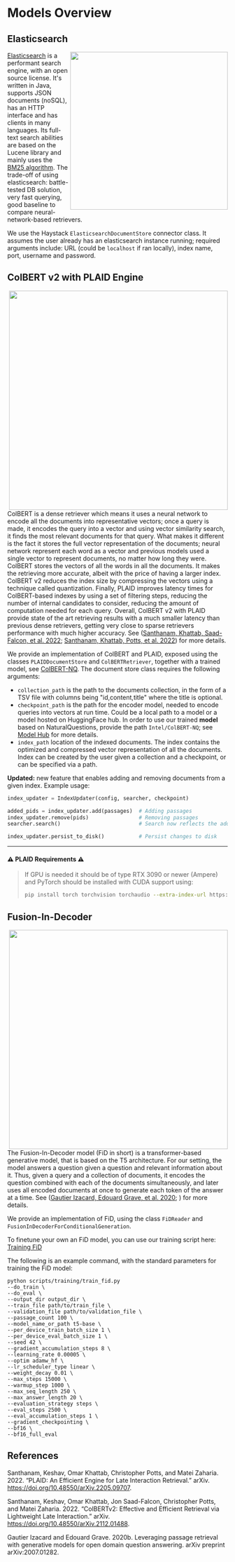 # Models Overview

## Elasticsearch
<image align="right" src="https://upload.wikimedia.org/wikipedia/commons/f/f4/Elasticsearch_logo.svg" width="360">

[Elasticsearch](https://www.elastic.co/elasticsearch/) is a performant search engine, with an open source license. It's
written in Java, supports JSON documents (noSQL), has an HTTP interface and has clients in many languages. Its full-text
search abilities are based on the Lucene library and mainly uses the [BM25
algorithm](https://en.wikipedia.org/wiki/Okapi_BM25). The trade-off of using elasticsearch: battle-tested DB solution,
very fast querying, good baseline to compare neural-network-based retrievers.

We use the Haystack `ElasticsearchDocumentStore` connector class. It assumes the user already has an elasticsearch
instance running; required arguments include: URL (could be `localhost` if ran locally), index name, port, username and
password.

## ColBERT v2 with PLAID Engine
<image align="right" src="assets/colbert-maxsim.png" width="500">

ColBERT is a dense retriever which means it uses a neural network to encode all the documents into representative
vectors; once a query is made, it encodes the query into a vector and using vector similarity search, it finds the most
relevant documents for that query. What makes it different is the fact it stores the full vector representation of the
documents; neural network represent each word as a vector and previous models used a single vector to represent
documents, no matter how long they were. ColBERT stores the vectors of all the words in all the documents. It makes the
retrieving more accurate, albeit with the price of having a larger index. ColBERT v2 reduces the index size by
compressing the vectors using a technique called quantization. Finally, PLAID improves latency times for ColBERT-based
indexes by using a set of filtering steps, reducing the number of internal candidates to consider, reducing the amount
of computation needed for each query. Overall, ColBERT v2 with PLAID provide state of the art retrieving results with a
much smaller latency than previous dense retrievers, getting very close to sparse retrievers performance with much
higher accuracy. See ([Santhanam, Khattab, Saad-Falcon, et al. 2022](#org330b3f5); [Santhanam, Khattab, Potts, et al. 2022](#orgbfef01e)) for more details.

We provide an implementation of ColBERT and PLAID, exposed using the classes `PLAIDDocumentStore` and
`ColBERTRetriever`, together with a trained model, see [ColBERT-NQ](https://huggingface.co/Intel/ColBERT-NQ). The
document store class requires the following arguments:

- `collection_path` is the path to the documents collection, in the form of a TSV file with columns being
"id,content,title" where the title is optional.
- `checkpoint_path` is the path for the encoder model, needed to encode queries into vectors at run time. Could be a
local path to a model or a model hosted on HuggingFace hub. In order to use our trained **model** based on
NaturalQuestions, provide the path `Intel/ColBERT-NQ`; see [Model
Hub](https://huggingface.co/Intel/ColBERT-NQ) for more details.
- `index_path` location of the indexed documents. The index contains the optimized and compressed vector representation
of all the documents. Index can be created by the user given a collection and a checkpoint, or can be specified via a
path.

**Updated:** new feature that enables adding and removing documents from a given index. Example usage:

```python
index_updater = IndexUpdater(config, searcher, checkpoint)

added_pids = index_updater.add(passages)  # Adding passages
index_updater.remove(pids)                # Removing passages
searcher.search()                         # Search now reflects the added & removed passages

index_updater.persist_to_disk()           # Persist changes to disk
```

---

#### :warning: PLAID Requirements :warning:
>
> If GPU is needed it should be of type RTX 3090 or newer (Ampere) and PyTorch should be installed with CUDA support using:
>
>```bash
>pip install torch torchvision torchaudio --extra-index-url https://download.pytorch.org/whl/cu116
>```


## Fusion-In-Decoder
<image align="right" src="assets/fid.png" width="500">

The Fusion-In-Decoder model (FiD in short) is a transformer-based generative model, that is based on the T5 architecture. For our setting, the model answers a question given a question and relevant information about it. Thus, given a query and a collection of documents, it encodes the question combined with each of the documents simultaneously, and later uses all encoded documents at once to generate each token of the answer at a time. See ([Gautier Izacard, Edouard Grave, et al. 2020](#org330b3f6); ) for more details.

We provide an implementation of FiD, using the class `FiDReader` and
`FusionInDecoderForConditionalGeneration`.

To finetune your own an FiD model, you can use our training script here: [Training FiD](scripts/training/train_fid.py)

The following is an example command, with the standard parameters for training the FiD model:

```
python scripts/training/train_fid.py
--do_train \
--do_eval \
--output_dir output_dir \
--train_file path/to/train_file \
--validation_file path/to/validation_file \
--passage_count 100 \
--model_name_or_path t5-base \
--per_device_train_batch_size 1 \
--per_device_eval_batch_size 1 \
--seed 42 \
--gradient_accumulation_steps 8 \
--learning_rate 0.00005 \
--optim adamw_hf \
--lr_scheduler_type linear \
--weight_decay 0.01 \
--max_steps 15000 \
--warmup_step 1000 \
--max_seq_length 250 \
--max_answer_length 20 \
--evaluation_strategy steps \
--eval_steps 2500 \
--eval_accumulation_steps 1 \
--gradient_checkpointing \
--bf16 \
--bf16_full_eval
```

## References

<a id="orgbfef01e"></a>Santhanam, Keshav, Omar Khattab, Christopher Potts, and Matei Zaharia. 2022. “PLAID: An Efficient Engine for Late Interaction Retrieval.” arXiv. <https://doi.org/10.48550/arXiv.2205.09707>.

<a id="org330b3f5"></a>Santhanam, Keshav, Omar Khattab, Jon Saad-Falcon, Christopher Potts, and Matei Zaharia. 2022. “ColBERTv2: Effective and Efficient Retrieval via Lightweight Late Interaction.” arXiv. <https://doi.org/10.48550/arXiv.2112.01488>.

<a id="org330b3f6"></a>Gautier Izacard and Edouard Grave. 2020b. Leveraging passage retrieval with generative models for open domain question answering. arXiv preprint
arXiv:2007.01282.
